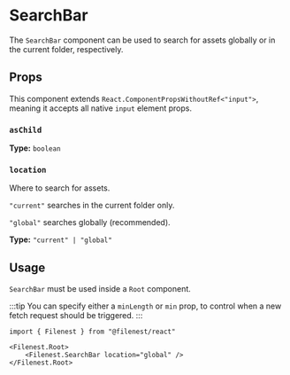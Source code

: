 # SearchBar

The `SearchBar` component can be used to search for assets globally or in the current folder, respectively.

## Props

This component extends `React.ComponentPropsWithoutRef<"input">`, meaning it accepts all native `input` element props.

### `asChild`

**Type:** `boolean`

### `location`
Where to search for assets.

`"current"` searches in the current folder only.

`"global"` searches globally (recommended).

**Type:** `"current" | "global"`

## Usage

`SearchBar` must be used inside a `Root` component.

:::tip
You can specify either a `minLength` or `min` prop, to control when a new fetch request should be triggered.
:::

```tsx
import { Filenest } from "@filenest/react"

<Filenest.Root>
    <Filenest.SearchBar location="global" />
</Filenest.Root>
```